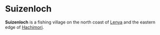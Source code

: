 # Suizenloch

**Suizenloch** is a fishing village on the north coast of [Lenya](../../../../ch-4-esterfell-gazetteer/esterfell/lenya/) and the eastern edge of [Hachimori](../../../../ch-4-esterfell-gazetteer/esterfell/lenya/hachimori.md).
